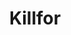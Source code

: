 ---
title: Killfor
crosslinks:
- hairymilfs
- grilledcheese
- OverwatchHeroConcepts
- iphone
- ProCSS
- gaming
- mildlyinteresting
- HailCorporate
---